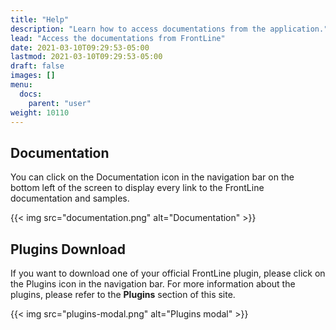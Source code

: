 ```yaml
---
title: "Help"
description: "Learn how to access documentations from the application."
lead: "Access the documentations from FrontLine"
date: 2021-03-10T09:29:53-05:00
lastmod: 2021-03-10T09:29:53-05:00
draft: false
images: []
menu:
  docs:
    parent: "user"
weight: 10110
---
```


## Documentation

You can click on the Documentation icon in the navigation bar on the bottom left of the screen to display every link to the FrontLine documentation and samples.

{{< img src="documentation.png" alt="Documentation" >}}

## Plugins Download

If you want to download one of your official FrontLine plugin, please click on the Plugins icon in the navigation bar.
For more information about the plugins, please refer to the **Plugins** section of this site.

{{< img src="plugins-modal.png" alt="Plugins modal" >}}
